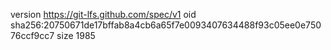 version https://git-lfs.github.com/spec/v1
oid sha256:20750671de17bffab8a4cb6a65f7e0093407634488f93c05ee0e75076ccf9cc7
size 1985
